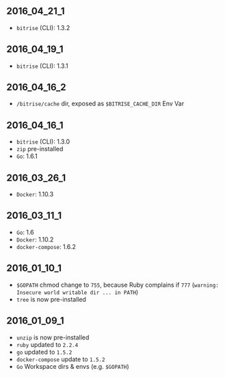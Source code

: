 ## 2016_04_21_1

* `bitrise` (CLI): 1.3.2

## 2016_04_19_1

* `bitrise` (CLI): 1.3.1

## 2016_04_16_2

* `/bitrise/cache` dir, exposed as `$BITRISE_CACHE_DIR` Env Var

## 2016_04_16_1

* `bitrise` (CLI): 1.3.0
* `zip` pre-installed
* `Go`: 1.6.1

## 2016_03_26_1

* `Docker`: 1.10.3

## 2016_03_11_1

* `Go`: 1.6
* `Docker`: 1.10.2
* `docker-compose`: 1.6.2

## 2016_01_10_1

* `$GOPATH` chmod change to `755`, because Ruby complains if `777` (`warning: Insecure world writable dir ... in PATH`)
* `tree` is now pre-installed

## 2016_01_09_1

* `unzip` is now pre-installed
* `ruby` updated to `2.2.4`
* `go` updated to `1.5.2`
* `docker-compose` update to `1.5.2`
* `Go` Workspace dirs & envs (e.g. `$GOPATH`)
